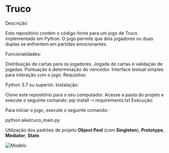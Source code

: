 # Truco
Descrição:

Este repositório contém o código-fonte para um jogo de Truco implementado em Python. O jogo permite que dois jogadores ou duas duplas se enfrentem em partidas emocionantes.

Funcionalidades:

Distribuição de cartas para os jogadores.
Jogada de cartas e validação de jogadas.
Pontuação e determinação do vencedor.
Interface textual simples para interação com o jogo.
Requisitos:

Python 3.7 ou superior.
Instalação:

Clone este repositório para o seu computador.
Acesse a pasta do projeto e execute o seguinte comando:
pip install -r requirements.txt
Execução:

Para iniciar o jogo, execute o seguinte comando:

python aiketruco_main.py

Utilização dos padrões de projeto **Object Pool** (com **Singleton**), **Prototype**, **Mediator**, **State**.


![Modelo](http://i.imgur.com/JOQCrr5.png)



